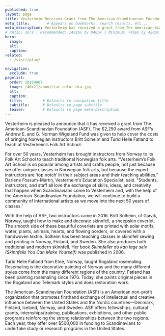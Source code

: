 ```yaml
---
published: true
layout: page
title: Vesterheim Receives Grant from The American-Scandinavian Foundation 
meta_title:        # Appears on bookmarks, search results, etc...
meta_description: Vesterheim has received a grant from The American-Scandinavian Foundation (ASF) to help cover the costs of bringing Norwegian instructors to teach at Vesterheim’s Folk Art School.
# Ratio: 16:9 | Recommended: 1492px by 840px | Minimum: 746px by 420px
hero:
  image:
  alt:
  caption:
related:
  - /visit/plan/

navigation:
  exclude: true  
pagelist:
  order: 20160807
  image: /46x21/about/iac-color-dca.jpg
  alt: 
  caption:
  title:         # Defaults to navigation title
  subtitle:      # Defaults to page subtitle
  teaser:        # Defaults to page meta-description
---
```

Vesterheim is pleased to announce that it has received a grant from The American-Scandinavian Foundation (ASF). The $2,250 award from ASF’s Andrew E. and G. Norman Wigeland Fund was given to help cover the costs of bringing Norwegian instructors Britt Solheim and Turid Helle Fatland to teach at Vesterheim’s Folk Art School.
  
For over 50 years, Vesterheim has brought instructors from Norway to its Folk Art School to teach traditional Norwegian folk arts. “Vesterheim’s Folk Art School is so popular among artists and crafts people, not just because we offer unique classes in Norwegian folk arts, but because the expert instructors are ‘top notch’ in their subject areas and their teaching abilities,” Darlene Fossum-Martin, Vesterheim’s Education Specialist, said. “Students, instructors, and staff all love the exchange of skills, ideas, and creativity that happen when Scandinavians come to Vesterheim and, with the help of the American-Scandinavian Foundation, we will continue to build a community of international artists as we move into the next 50 years of classes.”

With the help of ASF, two instructors came in 2016. Britt Solheim, of Gjøvik, Norway, taught how to make and decorate skinnfell, a sheepskin coverlet. The smooth side of these beautiful coverlets are printed with solar motifs, water, plants, animals, hearts, and flowing borders, or covered with a handwoven textile. Solheim has been teaching classes in skinnfell sewing and printing in Norway, Finland, and Sweden. She also produces both traditional and modern skinnfell. Her book _Skinnfeller du kan lage selv (Skinnfells You Can Make Yourself)_ was published in 2006.

Turid Helle Fatland from Etne, Norway, taught Rogaland rosemaling. Rosemaling is the decorative painting of Norway and the many different styles come from the many different regions of the country. Fatland has been painting rosemaling since 1976. Today, she paints original pieces in the Rogaland and Telemark styles and does restoration work.

The American-Scandinavian Foundation (ASF) is an American non-profit organization that promotes firsthand exchange of intellectual and creative influence between the United States and the Nordic countries—Denmark, Finland, Iceland, Norway, and Sweden. ASF offers fellowships, cultural grants, internships/training, publications, exhibitions, and other public programs reinforcing the strong relationships between the two regions. Each year, they offer over $500,000 in funding to Scandinavians to undertake study or research programs in the United States.